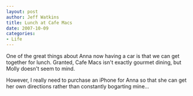 ```yaml
--- 
layout: post
author: Jeff Watkins
title: Lunch at Cafe Macs
date: 2007-10-09
categories: 
- Life
---
```


One of the great things about Anna now having a car is that we can get together for lunch. Granted, Cafe Macs isn't exactly gourmet dining, but Molly doesn't seem to mind.

However, I really need to purchase an iPhone for Anna so that she can get her own directions rather than constantly bogarting mine...